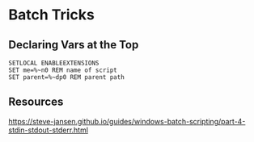 # Batch Tricks

## Declaring Vars at the Top

    SETLOCAL ENABLEEXTENSIONS
    SET me=%~n0 REM name of script
    SET parent=%~dp0 REM parent path

## Resources

https://steve-jansen.github.io/guides/windows-batch-scripting/part-4-stdin-stdout-stderr.html
